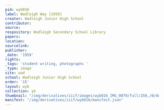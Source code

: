 ```yaml
---
pid: wyb016
label: Wadleigh Way [1959]
creator: Wadleigh Junior High School
contributor:
source:
respository: Wadleigh Secondary School Library
papers:
location:
sourcelink:
publisher:
_date: '1959'
rights:
_tags: 'student writing, photographs '
_type: image
site: wad
school: Wadleigh Junior High School
order: '15'
layout: wyb
collection: yb
thumbnail: "/img/derivatives/iiif/images/wyb016_IMG_0079/full/250,/0/default.jpg"
manifest: "/img/derivatives/iiif/wyb016/manifest.json"
---
```

